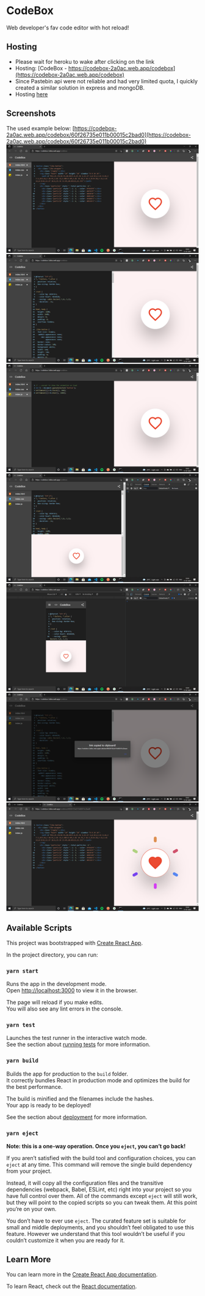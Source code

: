# CodeBox
Web developer's fav code editor with hot reload! 

## Hosting 
- Please wait for heroku to wake after clicking on the link
- Hosting: [CodeBox - https://codebox-2a0ac.web.app/codebox](https://codebox-2a0ac.web.app/codebox)
- Since Pastebin api were not reliable and had very limited quota, I quickly created a similar solution in express and mongoDB.
- Hosting [here](https://codebox-api.herokuapp.com/)

## Screenshots
The used example below: [https://codebox-2a0ac.web.app/codebox/60f26735e011b00015c2bad0](https://codebox-2a0ac.web.app/codebox/60f26735e011b00015c2bad0)
![html](./images/html.png)
![css](./images/css.png)
![js](./images/js.png)
![responsive1](./images/responsive1.png)
![responsive2](./images/responsive2.png)
![share](./images/share.png)
![sharedUrl](./images/sharedUrl.png)

## Available Scripts

This project was bootstrapped with [Create React App](https://github.com/facebook/create-react-app).

In the project directory, you can run:

### `yarn start`

Runs the app in the development mode.\
Open [http://localhost:3000](http://localhost:3000) to view it in the browser.

The page will reload if you make edits.\
You will also see any lint errors in the console.

### `yarn test`

Launches the test runner in the interactive watch mode.\
See the section about [running tests](https://facebook.github.io/create-react-app/docs/running-tests) for more information.

### `yarn build`

Builds the app for production to the `build` folder.\
It correctly bundles React in production mode and optimizes the build for the best performance.

The build is minified and the filenames include the hashes.\
Your app is ready to be deployed!

See the section about [deployment](https://facebook.github.io/create-react-app/docs/deployment) for more information.

### `yarn eject`

**Note: this is a one-way operation. Once you `eject`, you can’t go back!**

If you aren’t satisfied with the build tool and configuration choices, you can `eject` at any time. This command will remove the single build dependency from your project.

Instead, it will copy all the configuration files and the transitive dependencies (webpack, Babel, ESLint, etc) right into your project so you have full control over them. All of the commands except `eject` will still work, but they will point to the copied scripts so you can tweak them. At this point you’re on your own.

You don’t have to ever use `eject`. The curated feature set is suitable for small and middle deployments, and you shouldn’t feel obligated to use this feature. However we understand that this tool wouldn’t be useful if you couldn’t customize it when you are ready for it.

## Learn More

You can learn more in the [Create React App documentation](https://facebook.github.io/create-react-app/docs/getting-started).

To learn React, check out the [React documentation](https://reactjs.org/).

